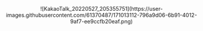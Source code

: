 <div align="center">
 ![KakaoTalk_20220527_205355751](https://user-images.githubusercontent.com/61370487/171013112-796a9d06-6b91-4012-9af7-ee9ccfb20eaf.png)
</div>
